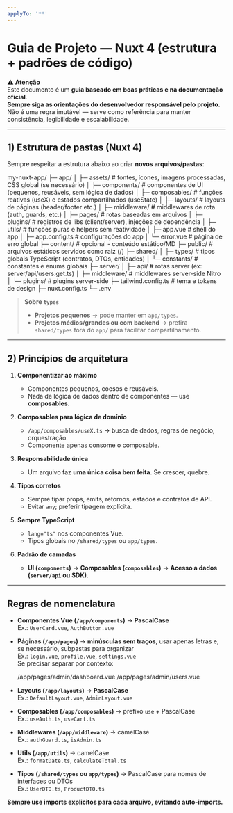```yaml
---
applyTo: '**'
---
```


# Guia de Projeto — Nuxt 4 (estrutura + padrões de código)

⚠️ **Atenção**  
Este documento é um **guia baseado em boas práticas e na documentação oficial**.  
**Sempre siga as orientações do desenvolvedor responsável pelo projeto.**  
Não é uma regra imutável — serve como referência para manter consistência, legibilidade e escalabilidade.

---

## 1) Estrutura de pastas (Nuxt 4)

Sempre respeitar a estrutura abaixo ao criar **novos arquivos/pastas**:

my-nuxt-app/
├─ app/
│ ├─ assets/ # fontes, ícones, imagens processadas, CSS global (se necessário)
│ ├─ components/ # componentes de UI (pequenos, reusáveis, sem lógica de dados)
│ ├─ composables/ # funções reativas (useX) e estados compartilhados (useState)
│ ├─ layouts/ # layouts de páginas (header/footer etc.)
│ ├─ middleware/ # middlewares de rota (auth, guards, etc.)
│ ├─ pages/ # rotas baseadas em arquivos
│ ├─ plugins/ # registros de libs (client/server), injeções de dependência
│ ├─ utils/ # funções puras e helpers sem reatividade
│ ├─ app.vue # shell do app
│ ├─ app.config.ts # configurações do app
│ └─ error.vue # página de erro global
├─ content/ # opcional - conteúdo estático/MD
├─ public/ # arquivos estáticos servidos como raiz (/)
├─ shared/
│ ├─ types/ # tipos globais TypeScript (contratos, DTOs, entidades)
│ └─ constants/ # constantes e enums globais
├─ server/
│ ├─ api/ # rotas server (ex: server/api/users.get.ts)
│ ├─ middleware/ # middlewares server-side Nitro
│ └─ plugins/ # plugins server-side
├─ tailwind.config.ts # tema e tokens de design
├─ nuxt.config.ts
└─ .env


> **Sobre `types`**  
> - **Projetos pequenos** → pode manter em `app/types`.  
> - **Projetos médios/grandes ou com backend** → prefira `shared/types` fora do `app/` para facilitar compartilhamento.

---

## 2) Princípios de arquitetura

1. **Componentizar ao máximo**  
   - Componentes pequenos, coesos e reusáveis.  
   - Nada de lógica de dados dentro de componentes — use **composables**.

2. **Composables para lógica de domínio**  
   - `/app/composables/useX.ts` → busca de dados, regras de negócio, orquestração.  
   - Componente apenas consome o composable.

3. **Responsabilidade única**  
   - Um arquivo faz **uma única coisa bem feita**. Se crescer, quebre.

4. **Tipos corretos**  
   - Sempre tipar props, emits, retornos, estados e contratos de API.  
   - Evitar `any`; preferir tipagem explícita.

5. **Sempre TypeScript**  
   - `lang="ts"` nos componentes Vue.  
   - Tipos globais no `/shared/types` ou `app/types`.

6. **Padrão de camadas**  
   - **UI (`components`)** → **Composables (`composables`)** → **Acesso a dados (`server/api` ou SDK)**.

---
## Regras de nomenclatura

- **Componentes Vue (`/app/components`)** → **PascalCase**  
  Ex.: `UserCard.vue`, `AuthButton.vue`

- **Páginas (`/app/pages`)** → **minúsculas sem traços**, usar apenas letras e, se necessário, subpastas para organizar  
  Ex.: `login.vue`, `profile.vue`, `settings.vue`  
  Se precisar separar por contexto:  

	/app/pages/admin/dashboard.vue
	/app/pages/admin/users.vue


- **Layouts (`/app/layouts`)** → **PascalCase**  
Ex.: `DefaultLayout.vue`, `AdminLayout.vue`

- **Composables (`/app/composables`)** → prefixo `use` + PascalCase  
Ex.: `useAuth.ts`, `useCart.ts`

- **Middlewares (`/app/middleware`)** → camelCase  
Ex.: `authGuard.ts`, `isAdmin.ts`

- **Utils (`/app/utils`)** → camelCase  
Ex.: `formatDate.ts`, `calculateTotal.ts`

- **Tipos (`/shared/types` ou `app/types`)** → PascalCase para nomes de interfaces ou DTOs  
Ex.: `UserDTO.ts`, `ProductDTO.ts`

**Sempre use imports explicitos para cada arquivo, evitando auto-imports.**


